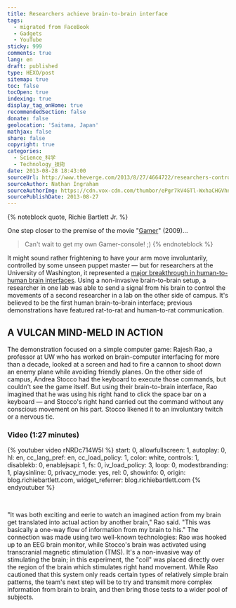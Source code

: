 ```yaml
---
title: Researchers achieve brain-to-brain interface
tags:
  - migrated from FaceBook
  - Gadgets
  - YouTube
sticky: 999
comments: true
lang: en
draft: published
type: HEXO/post
sitemap: true
toc: false
tocOpen: true
indexing: true
display_tag_onHome: true
recommendedSection: false
donate: false
geolocation: 'Saitama, Japan'
mathjax: false
share: false
copyright: true
categories:
  - Science_科学
  - Technology_技術
date: 2013-08-28 18:43:00
sourceUrl: http://www.theverge.com/2013/8/27/4664722/researchers-control-a-subjects-body-with-another-persons-brain
sourceAuthor: Nathan Ingraham
sourceAuthorImg: https://cdn.vox-cdn.com/thumbor/ePgr7kV4GTl-WxhaCHGVhnoNAf4=/512x512/cdn.vox-cdn.com/profile_images/1112169/tnc01jb_120907_0806_E_0004_crop.jpg
sourcePublishDate: 2013-08-27
---
```


{% noteblock quote, Richie Bartlett Jr. %}

One step closer to the premise of the movie "[Gamer](https://www.imdb.com/title/tt1034032/)" (2009)...
> 
> Can't wait to get my own Gamer-console! ;)
{% endnoteblock %}


 It might sound rather frightening to have your arm move involuntarily, controlled by some unseen puppet master — but for researchers at the University of Washington, it represented a [major breakthrough in human-to-human brain interfaces](http://homes.cs.washington.edu/~rao/brain2brain/index.html). Using a non-invasive brain-to-brain setup, a researcher in one lab was able to send a signal from his brain to control the movements of a second researcher in a lab on the other side of campus. It's believed to be the first human brain-to-brain interface; previous demonstrations have featured rat-to-rat and human-to-rat communication.

## A VULCAN MIND-MELD IN ACTION

 The demonstration focused on a simple computer game: Rajesh Rao, a professor at UW who has worked on brain-computer interfacing for more than a decade, looked at a screen and had to fire a cannon to shoot down an enemy plane while avoiding friendly planes. On the other side of campus, Andrea Stocco had the keyboard to execute those commands, but couldn't see the game itself. But using their brain-to-brain interface, Rao imagined that he was using his right hand to click the space bar on a keyboard — and Stocco's right hand carried out the command without any conscious movement on his part. Stocco likened it to an involuntary twitch or a nervous tic.

### Video (1:27 minutes)
{% youtuber video rNRDc714W5I %} 
  start: 0,
  allowfullscreen: 1,
  autoplay: 0,
  hl: en,
  cc_lang_pref: en,
  cc_load_policy: 1,
  color: white,
  controls: 1,
  disablekb: 0,
  enablejsapi: 1,
  fs: 0,
  iv_load_policy: 3,
  loop: 0,
  modestbranding: 1,
  playsinline: 0,
  privacy_mode: yes,
  rel: 0,
  showinfo: 0,
  origin: blog.richiebartlett.com,
  widget_referrer: blog.richiebartlett.com
{% endyoutuber %}

<br />
 
 "It was both exciting and eerie to watch an imagined action from my brain get translated into actual action by another brain," Rao said. "This was basically a one-way flow of information from my brain to his." The connection was made using two well-known technologies: Rao was hooked up to an EEG brain monitor, while Stocco's brain was activated using transcranial magnetic stimulation (TMS). It's a non-invasive way of stimulating the brain; in this experiment, the "coil" was placed directly over the region of the brain which stimulates right hand movement. While Rao cautioned that this system only reads certain types of relatively simple brain patterns, the team's next step will be to try and transmit more complex information from brain to brain, and then bring those tests to a wider pool of subjects.

 